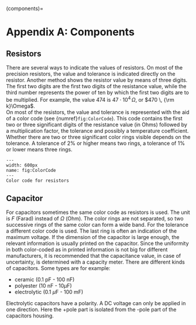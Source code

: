 (components)=
# Appendix A: Components

## Resistors
There are several ways to indicate the values of resistors. On most of the precision resistors, the value and tolerance is indicated directly on the resistor.
Another method shows the resistor value by means of three digits.
The first two digits are the first two digits of the resistance value, while the third number represents the power of ten by which the first two digits are to be multiplied.
For example, the value $474$ is $47 \cdot 10^{4} \, \Omega$, or $470 \, {\rm k}\Omega$. \
On most of the resistors, the value and tolerance is represented with the aid of a color code (see {numref}`fig:ColorCode`).
This code contains the first two or three significant digits of the resistance value (in Ohms) followed by a multiplication factor, the tolerance and possibly a temperature coefficient. Whether there are two or three significant color rings visible depends on the tolerance. A tolerance of 2\% or higher means two rings, a tolerance of 1\% or lower means three rings.

```{figure} /Fig-app/ColorCode.png
---
width: 600px
name: fig:ColorCode
---
Color code for resistors
```

## Capacitor
For capacitors sometimes the same color code as resistors is used. The unit is $F$ (Farad) instead of $\Omega$ (Ohm). The color rings are not separated, so two successive rings of the same color can form a wide band. For the tolerance a different color code is used. The last ring is often an indication of the maximum voltage. If the dimension of the capacitor is large enough, the relevant information is usually printed on the capacitor.
Since the uniformity in both color-coded as in printed information is not big for different manufacturers, it is recommended that the capacitance value, in case of uncertainty, is determined with a capacity meter.
There are different kinds of capacitors. Some types are for example:
- ceramic (0.1 pF - 100 nF)
- polyester (10 nF - 10$\mu$F)
- electrolytic (0.1 $\mu$F - 100 mF)

Electrolytic capacitors have a polarity. A DC voltage can only be applied in one direction. Here the +pole part is isolated from the -pole part of the capacitors housing.
